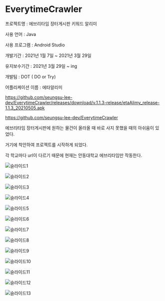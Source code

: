 # EverytimeCrawler
프로젝트명 : ﻿에브리타임 장터게시판 키워드 알리미

사용 언어 : Java

사용 프로그램 : Android Studio

개발기간 : 2021년 1월 7일 ~ 2021년 3월 29일

유지보수기간 : 2021년 3월 29일 ~ ing

개발팀 : DOT ( DO or Try)

어플리케이션 이름 : 에타알리미

https://github.com/seungsu-lee-dev/EverytimeCrawler/releases/download/v.1.1.3-release/etaAlimy_release-1.1.3_20210505.apk



https://github.com/seungsu-lee-dev/EverytimeCrawler



에브리타임 장터게시판에 원하는 물건이 올라올 때 바로 사지 못했을 때의 아쉬움이 있었다.

거기에 착안하여 프로젝트를 시작하게 되었다.

각 학교마다 url이 다르기 때문에 현재는 안동대학교 에브리타임만 작동한다.

![슬라이드1](https://user-images.githubusercontent.com/68325847/117156938-21c5b880-adf9-11eb-951f-0f7ee9727185.PNG)

![슬라이드2](https://user-images.githubusercontent.com/68325847/117156946-22f6e580-adf9-11eb-8124-e227b88d5c6a.PNG)

![슬라이드3](https://user-images.githubusercontent.com/68325847/117156955-24c0a900-adf9-11eb-8f16-73ae7389fdb3.PNG)

![슬라이드4](https://user-images.githubusercontent.com/68325847/117156960-25f1d600-adf9-11eb-9116-e1facfb1df75.PNG)

![슬라이드5](https://user-images.githubusercontent.com/68325847/117156973-28543000-adf9-11eb-864d-95c2ef337e7c.PNG)

![슬라이드6](https://user-images.githubusercontent.com/68325847/117156980-2a1df380-adf9-11eb-8b7f-16498291ca08.PNG)

![슬라이드7](https://user-images.githubusercontent.com/68325847/117156995-2be7b700-adf9-11eb-9a89-c9bebbac5d3a.PNG)

![슬라이드8](https://user-images.githubusercontent.com/68325847/117157716-c9db8180-adf9-11eb-97bf-1dd70d5ee17b.png)

![슬라이드9](https://user-images.githubusercontent.com/68325847/117157025-31450180-adf9-11eb-8963-c9b1f476a0b2.PNG)

![슬라이드10](https://user-images.githubusercontent.com/68325847/117157036-32762e80-adf9-11eb-8f44-1a241af12680.PNG)

![슬라이드11](https://user-images.githubusercontent.com/68325847/117157045-343ff200-adf9-11eb-8d86-1b241b061bb5.PNG)

![슬라이드12](https://user-images.githubusercontent.com/68325847/117157053-36a24c00-adf9-11eb-8128-9889c82abca8.PNG)

![슬라이드13](https://user-images.githubusercontent.com/68325847/117157061-386c0f80-adf9-11eb-9ca6-c04d6fce3402.PNG)

